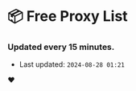 # :package: Free Proxy List
### Updated every 15 minutes.

- Last updated: `2024-08-28 01:21`

:heart:
